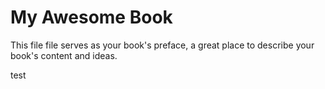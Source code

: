 # My Awesome Book

This file file serves as your book's preface, a great place to describe your book's content and ideas.

test

